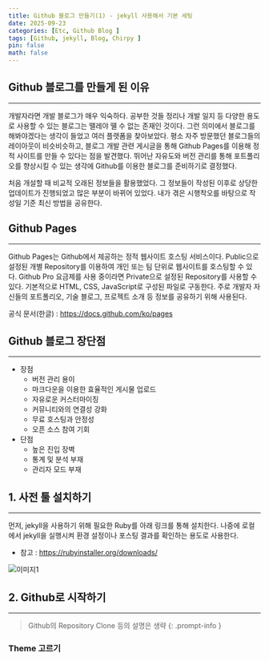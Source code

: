 ```yaml
---
title: Github 블로그 만들기(1) - jekyll 사용해서 기본 세팅
date: 2025-09-23
categories: [Etc, Github Blog ]
tags: [Github, jekyll, Blog, Chirpy ]
pin: false
math: false
---
```


## Github 블로그를 만들게 된 이유

---
개발자라면 개발 블로그가 매우 익숙하다. 공부한 것들 정리나 개발 일지 등 다양한 용도로 사용할 수 있는 블로그는 뗄레야 뗼 수 없는 존재인 것이다. 그런 의미에서 블로그를 해봐야겠다는 생각이 들었고 여러 플랫폼을 찾아보았다. 평소 자주 방문했던 블로그들의 레이아웃이 비슷비슷하고, 블로그 개발 관련 게시글을 통해 Github Pages를 이용해 정적 사이트를 만들 수 있다는 점을 발견했다. 뛰어난 자유도와 버전 관리를 통해 포트폴리오를 향상시킬 수 있는 생각에 Github를 이용한 블로그를 준비하기로 결정했다.  

처음 개설할 때 비교적 오래된 정보들을 활용했었다. 그 정보들이 작성된 이후로 상당한 업데이트가 진행되었고 많은 부분이 바뀌어 있었다. 내가 겪은 시행착오를 바탕으로 작성일 기준 최신 방법을 공유한다.

## Github Pages

---

Github Pages는 Github에서 제공하는 정적 웹사이트 호스팅 서비스이다. Public으로 설정된 개별 Repository를 이용하여 개인 또는 팀 단위로 웹사이트를 호스팅할 수 있다. Github Pro 요금제를 사용 중이라면 Private으로 설정된 Repository를 사용할 수 있다. 기본적으로 HTML, CSS, JavaScript로 구성된 파일로 구동한다. 주로 개발자 자신들의 포트폴리오, 기술 블로그, 프로젝트 소개 등 정보를 공유하기 위해 사용된다.  

공식 문서(한글) : <https://docs.github.com/ko/pages>

## Github 블로그 장단점

---

- 장점
  - 버전 관리 용이
  - 마크다운을 이용한 효율적인 게시물 업로드
  - 자유로운 커스터마이징
  - 커뮤니티와의 연결성 강화
  - 무료 호스팅과 안정성
  - 오픈 소스 참여 기회
- 단점
  - 높은 진입 장벽
  - 통계 및 분석 부재
  - 관리자 모드 부재

## 1. 사전 툴 설치하기

---

먼저, jekyll을 사용하기 위해 필요한 Ruby를 아래 링크를 통해 설치한다. 나중에 로컬에서 jekyll을 실행시켜 환경 설정이나 포스팅 결과를 확인하는 용도로 사용한다.

- 참고 : <https://rubyinstaller.org/downloads/>

![이미지1](https://imgur.com/xo4FcPS.png)


## 2. Github로 시작하기

---

> Github의 Repository Clone 등의 설명은 생략
{: .prompt-info }  

### Theme 고르기




